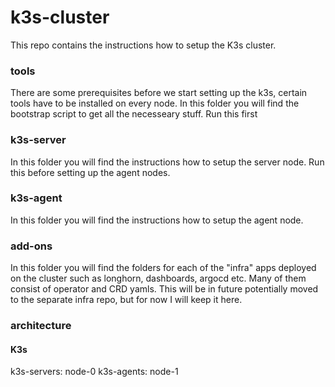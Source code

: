 # k3s-cluster

This repo contains the instructions how to setup the K3s cluster.

### tools
There are some prerequisites before we start setting up the k3s, certain tools have to be installed on every node. In this folder you will find the bootstrap script to get all the necesseary stuff. Run this first

### k3s-server

In this folder you will find the instructions how to setup the server node. Run this before setting up the agent nodes.

### k3s-agent
In this folder you will find the instructions how to setup the agent node.

### add-ons
In this folder you will find the folders for each of the "infra" apps deployed on the cluster such as longhorn, dashboards, argocd etc. Many of them consist of operator and CRD yamls.
This will be in future potentially moved to the separate infra repo, but for now I will keep it here.

### architecture
#### K3s
k3s-servers:
node-0
k3s-agents:
node-1
